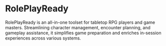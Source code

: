# RolePlayReady
RolePlayReady is an all-in-one toolset for tabletop RPG players and game masters. Streamlining character management, encounter planning, and gameplay assistance, it simplifies game preparation and enriches in-session experiences across various systems.
